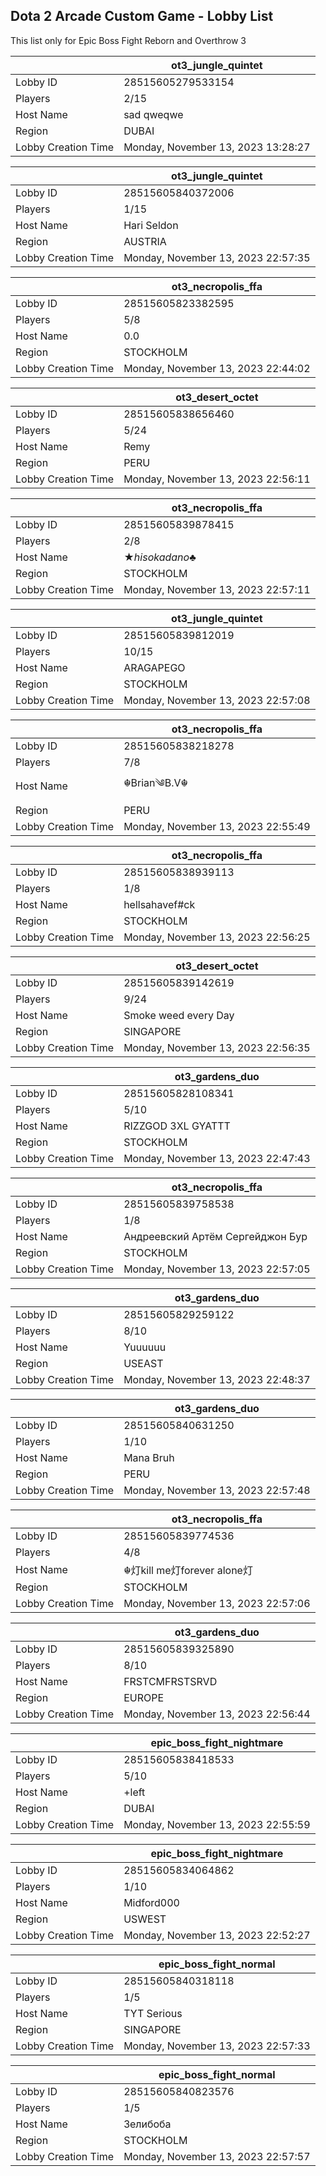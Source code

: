 ## Dota 2 Arcade Custom Game - Lobby List

This list only for Epic Boss Fight Reborn and Overthrow 3

|  | ot3_jungle_quintet |
| ------ | ------ |
| Lobby ID | 28515605279533154 |
| Players | 2/15 |
| Host Name | sad qweqwe |
| Region | DUBAI |
| Lobby Creation Time | Monday, November 13, 2023 13:28:27 |


|  | ot3_jungle_quintet |
| ------ | ------ |
| Lobby ID | 28515605840372006 |
| Players | 1/15 |
| Host Name | Hari Seldon |
| Region | AUSTRIA |
| Lobby Creation Time | Monday, November 13, 2023 22:57:35 |


|  | ot3_necropolis_ffa |
| ------ | ------ |
| Lobby ID | 28515605823382595 |
| Players | 5/8 |
| Host Name | 0.0 |
| Region | STOCKHOLM |
| Lobby Creation Time | Monday, November 13, 2023 22:44:02 |


|  | ot3_desert_octet |
| ------ | ------ |
| Lobby ID | 28515605838656460 |
| Players | 5/24 |
| Host Name | Remy |
| Region | PERU |
| Lobby Creation Time | Monday, November 13, 2023 22:56:11 |


|  | ot3_necropolis_ffa |
| ------ | ------ |
| Lobby ID | 28515605839878415 |
| Players | 2/8 |
| Host Name | ★_hisokadano_♣ |
| Region | STOCKHOLM |
| Lobby Creation Time | Monday, November 13, 2023 22:57:11 |


|  | ot3_jungle_quintet |
| ------ | ------ |
| Lobby ID | 28515605839812019 |
| Players | 10/15 |
| Host Name | ARAGAPEGO |
| Region | STOCKHOLM |
| Lobby Creation Time | Monday, November 13, 2023 22:57:08 |


|  | ot3_necropolis_ffa |
| ------ | ------ |
| Lobby ID | 28515605838218278 |
| Players | 7/8 |
| Host Name | ☬Brian༄B.V☬ |
| Region | PERU |
| Lobby Creation Time | Monday, November 13, 2023 22:55:49 |


|  | ot3_necropolis_ffa |
| ------ | ------ |
| Lobby ID | 28515605838939113 |
| Players | 1/8 |
| Host Name | hellsahavef#ck |
| Region | STOCKHOLM |
| Lobby Creation Time | Monday, November 13, 2023 22:56:25 |


|  | ot3_desert_octet |
| ------ | ------ |
| Lobby ID | 28515605839142619 |
| Players | 9/24 |
| Host Name | Smoke weed every Day |
| Region | SINGAPORE |
| Lobby Creation Time | Monday, November 13, 2023 22:56:35 |


|  | ot3_gardens_duo |
| ------ | ------ |
| Lobby ID | 28515605828108341 |
| Players | 5/10 |
| Host Name | RIZZGOD 3XL GYATTT |
| Region | STOCKHOLM |
| Lobby Creation Time | Monday, November 13, 2023 22:47:43 |


|  | ot3_necropolis_ffa |
| ------ | ------ |
| Lobby ID | 28515605839758538 |
| Players | 1/8 |
| Host Name | Андреевский Артём Сергейджон Бур |
| Region | STOCKHOLM |
| Lobby Creation Time | Monday, November 13, 2023 22:57:05 |


|  | ot3_gardens_duo |
| ------ | ------ |
| Lobby ID | 28515605829259122 |
| Players | 8/10 |
| Host Name | Yuuuuuu |
| Region | USEAST |
| Lobby Creation Time | Monday, November 13, 2023 22:48:37 |


|  | ot3_gardens_duo |
| ------ | ------ |
| Lobby ID | 28515605840631250 |
| Players | 1/10 |
| Host Name | Mana Bruh |
| Region | PERU |
| Lobby Creation Time | Monday, November 13, 2023 22:57:48 |


|  | ot3_necropolis_ffa |
| ------ | ------ |
| Lobby ID | 28515605839774536 |
| Players | 4/8 |
| Host Name | ☬灯kill me灯forever alone灯 |
| Region | STOCKHOLM |
| Lobby Creation Time | Monday, November 13, 2023 22:57:06 |


|  | ot3_gardens_duo |
| ------ | ------ |
| Lobby ID | 28515605839325890 |
| Players | 8/10 |
| Host Name | FRSTCMFRSTSRVD |
| Region | EUROPE |
| Lobby Creation Time | Monday, November 13, 2023 22:56:44 |


|  | epic_boss_fight_nightmare |
| ------ | ------ |
| Lobby ID | 28515605838418533 |
| Players | 5/10 |
| Host Name | +left |
| Region | DUBAI |
| Lobby Creation Time | Monday, November 13, 2023 22:55:59 |


|  | epic_boss_fight_nightmare |
| ------ | ------ |
| Lobby ID | 28515605834064862 |
| Players | 1/10 |
| Host Name | Midford000 |
| Region | USWEST |
| Lobby Creation Time | Monday, November 13, 2023 22:52:27 |


|  | epic_boss_fight_normal |
| ------ | ------ |
| Lobby ID | 28515605840318118 |
| Players | 1/5 |
| Host Name | TYT Serious |
| Region | SINGAPORE |
| Lobby Creation Time | Monday, November 13, 2023 22:57:33 |


|  | epic_boss_fight_normal |
| ------ | ------ |
| Lobby ID | 28515605840823576 |
| Players | 1/5 |
| Host Name | Зелибоба |
| Region | STOCKHOLM |
| Lobby Creation Time | Monday, November 13, 2023 22:57:57 |



